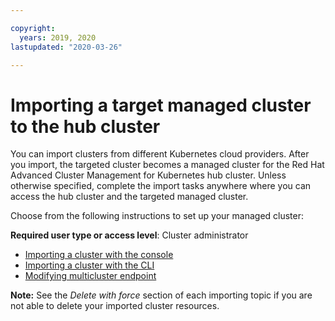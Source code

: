 ```yaml
---

copyright:
  years: 2019, 2020
lastupdated: "2020-03-26"

---
```


# Importing a target managed cluster to the hub cluster

You can import clusters from different Kubernetes cloud providers. After you import, the targeted cluster becomes a managed cluster for the Red Hat Advanced Cluster Management for Kubernetes hub cluster. Unless otherwise specified, complete the import tasks anywhere where you can access the hub cluster and the targeted managed cluster.

Choose from the following instructions to set up your managed cluster:

**Required user type or access level**: Cluster administrator

- [Importing a cluster with the console](import_gui.md)
- [Importing a cluster with the CLI](import_cli.md)
- [Modifying multicluster endpoint](modify_endpoint.md)


**Note:** See the _Delete with force_ section of each importing topic if you are not able to delete your imported cluster resources.
